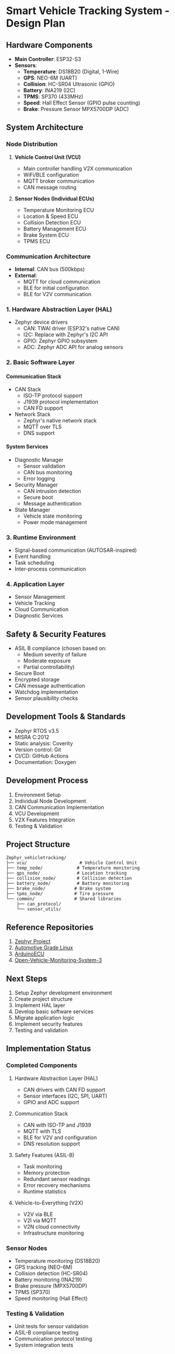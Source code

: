 # Smart Vehicle Tracking System - Design Plan

## Hardware Components
- **Main Controller**: ESP32-S3
- **Sensors**:
  - **Temperature**: DS18B20 (Digital, 1-Wire)
  - **GPS**: NEO-6M (UART)
  - **Collision**: HC-SR04 Ultrasonic (GPIO)
  - **Battery**: INA219 (I2C)
  - **TPMS**: SP370 (433MHz)
  - **Speed**: Hall Effect Sensor (GPIO pulse counting)
  - **Brake**: Pressure Sensor MPX5700DP (ADC)

## System Architecture
### Node Distribution
1. **Vehicle Control Unit (VCU)**
   - Main controller handling V2X communication
   - WiFi/BLE configuration
   - MQTT broker communication
   - CAN message routing

2. **Sensor Nodes (Individual ECUs)**
   - Temperature Monitoring ECU
   - Location & Speed ECU
   - Collision Detection ECU
   - Battery Management ECU
   - Brake System ECU
   - TPMS ECU

### Communication Architecture
- **Internal**: CAN bus (500kbps)
- **External**: 
  - MQTT for cloud communication
  - BLE for initial configuration
  - BLE for V2V communication

### 1. Hardware Abstraction Layer (HAL)
- Zephyr device drivers
  - CAN: TWAI driver (ESP32's native CAN)
  - I2C: Replace with Zephyr's I2C API
  - GPIO: Zephyr GPIO subsystem
  - ADC: Zephyr ADC API for analog sensors

### 2. Basic Software Layer
#### Communication Stack
- CAN Stack
  - ISO-TP protocol support
  - J1939 protocol implementation
  - CAN FD support
- Network Stack
  - Zephyr's native network stack
  - MQTT over TLS
  - DNS support

#### System Services
- Diagnostic Manager
  - Sensor validation
  - CAN bus monitoring
  - Error logging
- Security Manager
  - CAN intrusion detection
  - Secure boot
  - Message authentication
- State Manager
  - Vehicle state monitoring
  - Power mode management

### 3. Runtime Environment
- Signal-based communication (AUTOSAR-inspired)
- Event handling
- Task scheduling
- Inter-process communication

### 4. Application Layer
- Sensor Management
- Vehicle Tracking
- Cloud Communication
- Diagnostic Services

## Safety & Security Features
- ASIL B compliance (chosen based on:
  - Medium severity of failure
  - Moderate exposure
  - Partial controllability)
- Secure Boot
- Encrypted storage
- CAN message authentication
- Watchdog implementation
- Sensor plausibility checks

## Development Tools & Standards
- Zephyr RTOS v3.5
- MISRA C:2012
- Static analysis: Coverity
- Version control: Git
- CI/CD: GitHub Actions
- Documentation: Doxygen

## Development Process
1. Environment Setup
2. Individual Node Development
3. CAN Communication Implementation
4. VCU Development
5. V2X Features Integration
6. Testing & Validation

## Project Structure
```
Zephyr_vehicletracking/
├── vcu/                    # Vehicle Control Unit
├── temp_node/             # Temperature monitoring
├── gps_node/              # Location tracking
├── collision_node/        # Collision detection
├── battery_node/          # Battery monitoring
├── brake_node/           # Brake system
├── tpms_node/            # Tire pressure
└── common/               # Shared libraries
    ├── can_protocol/
    └── sensor_utils/
```

## Reference Repositories
1. [Zephyr Project](https://github.com/zephyrproject-rtos/zephyr)
2. [Automotive Grade Linux](https://github.com/automotive-grade-linux)
3. [ArduinoECU](https://github.com/jeffnippard/ArduinoECU)
4. [Open-Vehicle-Monitoring-System-3](https://github.com/openvehicles/Open-Vehicle-Monitoring-System-3)

## Next Steps
1. Setup Zephyr development environment
2. Create project structure
3. Implement HAL layer
4. Develop basic software services
5. Migrate application logic
6. Implement security features
7. Testing and validation

## Implementation Status

### Completed Components
1. Hardware Abstraction Layer (HAL)
   - CAN drivers with CAN FD support
   - Sensor interfaces (I2C, SPI, UART)
   - GPIO and ADC support

2. Communication Stack
   - CAN with ISO-TP and J1939
   - MQTT with TLS
   - BLE for V2V and configuration
   - DNS resolution support

3. Safety Features (ASIL-B)
   - Task monitoring
   - Memory protection
   - Redundant sensor readings
   - Error recovery mechanisms
   - Runtime statistics

4. Vehicle-to-Everything (V2X)
   - V2V via BLE
   - V2I via MQTT
   - V2N cloud connectivity
   - Infrastructure monitoring

### Sensor Nodes
- Temperature monitoring (DS18B20)
- GPS tracking (NEO-6M)
- Collision detection (HC-SR04)
- Battery monitoring (INA219)
- Brake pressure (MPX5700DP)
- TPMS (SP370)
- Speed monitoring (Hall Effect)

### Testing & Validation
- Unit tests for sensor validation
- ASIL-B compliance testing
- Communication protocol testing
- System integration tests